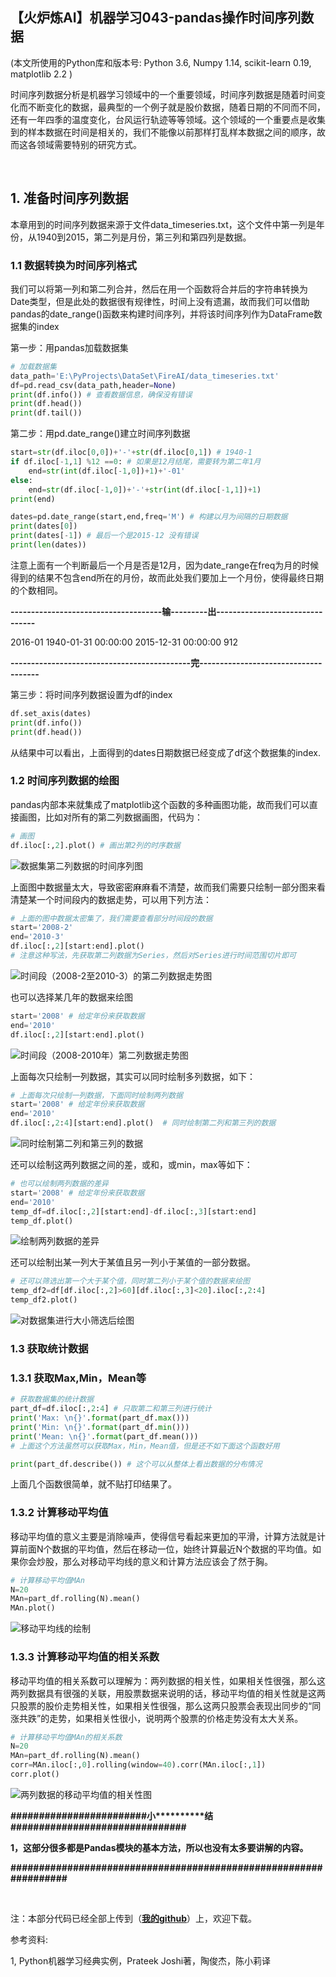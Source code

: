 【火炉炼AI】机器学习043-pandas操作时间序列数据
-

(本文所使用的Python库和版本号: Python 3.6, Numpy 1.14, scikit-learn 0.19, matplotlib 2.2 )

时间序列数据分析是机器学习领域中的一个重要领域，时间序列数据是随着时间变化而不断变化的数据，最典型的一个例子就是股价数据，随着日期的不同而不同，还有一年四季的温度变化，台风运行轨迹等等领域。这个领域的一个重要点是收集到的样本数据在时间是相关的，我们不能像以前那样打乱样本数据之间的顺序，故而这各领域需要特别的研究方式。

<br/>

## 1. 准备时间序列数据

本章用到的时间序列数据来源于文件data_timeseries.txt，这个文件中第一列是年份，从1940到2015，第二列是月份，第三列和第四列是数据。

### 1.1 数据转换为时间序列格式

我们可以将第一列和第二列合并，然后在用一个函数将合并后的字符串转换为Date类型，但是此处的数据很有规律性，时间上没有遗漏，故而我们可以借助pandas的date_range()函数来构建时间序列，并将该时间序列作为DataFrame数据集的index

第一步：用pandas加载数据集

```py
# 加载数据集
data_path='E:\PyProjects\DataSet\FireAI/data_timeseries.txt'
df=pd.read_csv(data_path,header=None)
print(df.info()) # 查看数据信息，确保没有错误
print(df.head())
print(df.tail())
```

第二步：用pd.date_range()建立时间序列数据

```py
start=str(df.iloc[0,0])+'-'+str(df.iloc[0,1]) # 1940-1
if df.iloc[-1,1] %12 ==0: # 如果是12月结尾，需要转为第二年1月
    end=str(int(df.iloc[-1,0])+1)+'-01'
else:
    end=str(df.iloc[-1,0])+'-'+str(int(df.iloc[-1,1])+1)
print(end)

dates=pd.date_range(start,end,freq='M') # 构建以月为间隔的日期数据
print(dates[0])
print(dates[-1]) # 最后一个是2015-12 没有错误
print(len(dates))
```

注意上面有一个判断最后一个月是否是12月，因为date_range在freq为月的时候得到的结果不包含end所在的月份，故而此处我们要加上一个月份，使得最终日期的个数相同。

**-------------------------------------输---------出--------------------------------**

2016-01
1940-01-31 00:00:00
2015-12-31 00:00:00
912

**--------------------------------------------完-------------------------------------**

第三步：将时间序列数据设置为df的index

```py
df.set_axis(dates)
print(df.info())
print(df.head())
```

从结果中可以看出，上面得到的dates日期数据已经变成了df这个数据集的index.

### 1.2 时间序列数据的绘图

pandas内部本来就集成了matplotlib这个函数的多种画图功能，故而我们可以直接画图，比如对所有的第二列数据画图，代码为：

```py
# 画图
df.iloc[:,2].plot() # 画出第2列的时序数据
```

![数据集第二列数据的时间序列图](https://i.imgur.com/W1CjdMI.png)

上面图中数据量太大，导致密密麻麻看不清楚，故而我们需要只绘制一部分图来看清楚某一个时间段内的数据走势，可以用下列方法：

```py
# 上面的图中数据太密集了，我们需要查看部分时间段的数据
start='2008-2'
end='2010-3'
df.iloc[:,2][start:end].plot() 
# 注意这种写法，先获取第二列数据为Series，然后对Series进行时间范围切片即可
```

![时间段（2008-2至2010-3）的第二列数据走势图](https://i.imgur.com/n2s433P.png)

也可以选择某几年的数据来绘图

```py
start='2008' # 给定年份来获取数据
end='2010'
df.iloc[:,2][start:end].plot() 

```

![时间段（2008-2010年）第二列数据走势图](https://i.imgur.com/KClV00P.png)


上面每次只绘制一列数据，其实可以同时绘制多列数据，如下：

```py
# 上面每次只绘制一列数据，下面同时绘制两列数据
start='2008' # 给定年份来获取数据
end='2010'
df.iloc[:,2:4][start:end].plot()  # 同时绘制第二列和第三列的数据
```

![同时绘制第二列和第三列的数据](https://i.imgur.com/MxYgTCk.png)


还可以绘制这两列数据之间的差，或和，或min，max等如下：

```py
# 也可以绘制两列数据的差异
start='2008' # 给定年份来获取数据
end='2010'
temp_df=df.iloc[:,2][start:end]-df.iloc[:,3][start:end]
temp_df.plot()
```

![绘制两列数据的差异](https://i.imgur.com/ufBtafe.png)

还可以绘制出某一列大于某值且另一列小于某值的一部分数据。

```py
# 还可以筛选出第一个大于某个值，同时第二列小于某个值的数据来绘图
temp_df2=df[df.iloc[:,2]>60][df.iloc[:,3]<20].iloc[:,2:4]
temp_df2.plot()
```

![对数据集进行大小筛选后绘图](https://i.imgur.com/eF23y0a.png)


### 1.3 获取统计数据

### 1.3.1 获取Max,Min，Mean等

```py
# 获取数据集的统计数据
part_df=df.iloc[:,2:4] # 只取第二和第三列进行统计
print('Max: \n{}'.format(part_df.max()))
print('Min: \n{}'.format(part_df.min()))
print('Mean: \n{}'.format(part_df.mean()))
# 上面这个方法虽然可以获取Max，Min，Mean值，但是还不如下面这个函数好用

print(part_df.describe()) # 这个可以从整体上看出数据的分布情况

```

上面几个函数很简单，就不贴打印结果了。


### 1.3.2 计算移动平均值

移动平均值的意义主要是消除噪声，使得信号看起来更加的平滑，计算方法就是计算前面N个数据的平均值，然后在移动一位，始终计算最近N个数据的平均值。如果你会炒股，那么对移动平均线的意义和计算方法应该会了然于胸。

```py
# 计算移动平均值MAn
N=20
MAn=part_df.rolling(N).mean()
MAn.plot()
```

![移动平均线的绘制](https://i.imgur.com/bZ0Bk3U.png)


### 1.3.3 计算移动平均值的相关系数

移动平均值的相关系数可以理解为：两列数据的相关性，如果相关性很强，那么这两列数据具有很强的关联，用股票数据来说明的话，移动平均值的相关性就是这两只股票的股价走势相关性，如果相关性很强，那么这两只股票会表现出同步的“同涨共跌”的走势，如果相关性很小，说明两个股票的价格走势没有太大关系。

```py
# 计算移动平均值MAn的相关系数
N=20
MAn=part_df.rolling(N).mean()
corr=MAn.iloc[:,0].rolling(window=40).corr(MAn.iloc[:,1])
corr.plot()
```

![两列数据的移动平均值的相关性图](https://i.imgur.com/U513IdT.png)



**\#\#\#\#\#\#\#\#\#\#\#\#\#\#\#\#\#\#\#\#\#\#\#\#小\*\*\*\*\*\*\*\*\*\*结\#\#\#\#\#\#\#\#\#\#\#\#\#\#\#\#\#\#\#\#\#\#\#\#\#\#\#\#\#\#\#**

**1，这部分很多都是Pandas模块的基本方法，所以也没有太多要讲解的内容。**

**\#\#\#\#\#\#\#\#\#\#\#\#\#\#\#\#\#\#\#\#\#\#\#\#\#\#\#\#\#\#\#\#\#\#\#\#\#\#\#\#\#\#\#\#\#\#\#\#\#\#\#\#\#\#\#\#\#\#\#\#\#\#\#\#\#**



<br/>

注：本部分代码已经全部上传到（[**我的github**](https://github.com/RayDean/MachineLearning)）上，欢迎下载。

参考资料:

1, Python机器学习经典实例，Prateek Joshi著，陶俊杰，陈小莉译